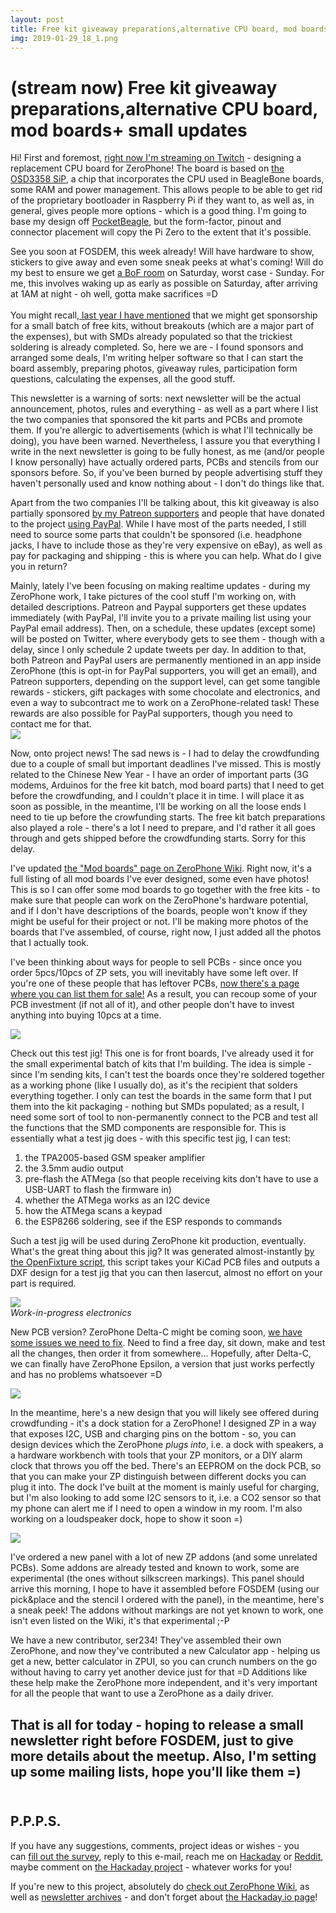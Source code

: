 ```yaml
---
layout: post
title: Free kit giveaway preparations,alternative CPU board, mod boards+ small updates
img: 2019-01-29_18_1.png 
---
```


# (stream now) Free kit giveaway preparations,alternative CPU board, mod boards+ small updates

   
 Hi! First and foremost, [right now I'm streaming on Twitch](https://www.twitch.tv/crimier) - designing a replacement CPU board for ZeroPhone! The board is based on [the OSD3358 SiP](https://octavosystems.com/octavo_products/osd335x/), a chip that incorporates the CPU used in BeagleBone boards, some RAM and power management. This allows people to be able to get rid of the proprietary bootloader in Raspberry Pi if they want to, as well as, in general, gives people more options - which is a good thing. I'm going to base my design off [PocketBeagle](https://beagleboard.org/pocket), but the form-factor, pinout and connector placement will copy the Pi Zero to the extent that it's possible.  
   
 See you soon at FOSDEM, this week already! Will have hardware to show, stickers to give away and even some sneak peeks at what's coming! Will do my best to ensure we get [a BoF room](https://archive.fosdem.org/2015/news/2015-01-30-bof-announce/) on Saturday, worst case - Sunday. For me, this involves waking up as early as possible on Saturday, after arriving at 1AM at night - oh well, gotta make sacrifices =D  
     
 You might recall,[ last year I have mentioned](https://zerophone.github.io/newsletter/ZeroPhone-Weekly-No.-14/) that we might get sponsorship for a small batch of free kits, without breakouts (which are a major part of the expenses), but with SMDs already populated so that the trickiest soldering is already completed. So, here we are - I found sponsors and arranged some deals, I'm writing helper software so that I can start the board assembly, preparing photos, giveaway rules, participation form questions, calculating the expenses, all the good stuff.  
   
 This newsletter is a warning of sorts: next newsletter will be the actual announcement, photos, rules and everything - as well as a part where I list the two companies that sponsored the kit parts and PCBs and promote them. If you're allergic to advertisements (which is what I'll technically be doing), you have been warned. Nevertheless, I assure you that everything I write in the next newsletter is going to be fully honest, as me (and/or people I know personally) have actually ordered parts, PCBs and stencils from our sponsors before. So, if you've been burned by people advertising stuff they haven't personally used and know nothing about - I don't do things like that.  
   
 Apart from the two companies I'll be talking about, this kit giveaway is also partially sponsored [by my Patreon supporters](https://patreon.com/zerophone) and people that have donated to the project [using PayPal](https://www.paypal.me/TheZeroPhone). While I have most of the parts needed, I still need to source some parts that couldn't be sponsored (i.e. headphone jacks, I have to include those as they're very expensive on eBay), as well as pay for packaging and shipping - this is where you can help. What do I give you in return?  
   
 Mainly, lately I've been focusing on making realtime updates - during my ZeroPhone work, I take pictures of the cool stuff I'm working on, with detailed descriptions. Patreon and Paypal supporters get these updates immediately (with PayPal, I'll invite you to a private mailing list using your PayPal email address). Then, on a schedule, these updates (except some) will be posted on Twitter, where everybody gets to see them - though with a delay, since I only schedule 2 update tweets per day. In addition to that, both Patreon and PayPal users are permanently mentioned in an app inside ZeroPhone (this is opt-in for PayPal supporters, you will get an email), and Patreon supporters, depending on the support level, can get some tangible rewards - stickers, gift packages with some chocolate and electronics, and even a way to subcontract me to work on a ZeroPhone-related task! These rewards are also possible for PayPal supporters, though you need to contact me for that.   
 ![](../images/2019-01-29_18_2.png)  
   
 Now, onto project news! The sad news is - I had to delay the crowdfunding due to a couple of small but important deadlines I've missed. This is mostly related to the Chinese New Year - I have an order of important parts (3G modems, Arduinos for the free kit batch, mod board parts) that I need to get before the crowdfunding, and I couldn't place it in time. I will place it as soon as possible, in the meantime, I'll be working on all the loose ends I need to tie up before the crowfunding starts. The free kit batch preparations also played a role - there's a lot I need to prepare, and I'd rather it all goes through and gets shipped before the crowdfunding starts. Sorry for this delay.  
   
 I've updated [the "Mod boards" page on ZeroPhone Wiki](https://wiki.zerophone.org/index.php/Mod_boards). Right now, it's a full listing of all mod boards I've ever designed, some even have photos! This is so I can offer some mod boards to go together with the free kits - to make sure that people can work on the ZeroPhone's hardware potential, and if I don't have descriptions of the boards, people won't know if they might be useful for their project or not. I'll be making more photos of the boards that I've assembled, of course, right now, I just added all the photos that I actually took.  
   
 I've been thinking about ways for people to sell PCBs - since once you order 5pcs/10pcs of ZP sets, you will inevitably have some left over. If you're one of these people that has leftover PCBs, [now there's a page where you can list them for sale!](https://wiki.zerophone.org/index.php/Selling_PCBs) As a result, you can recoup some of your PCB investment (if not all of it), and other people don't have to invest anything into buying 10pcs at a time.  
   
 ![](../images/2019-01-29_18_3.jpg)  
   
 Check out this test jig! This one is for front boards, I've already used it for the small experimental batch of kits that I'm building. The idea is simple - since I'm sending kits, I can't test the boards once they're soldered together as a working phone (like I usually do), as it's the recipient that solders everything together. I only can test the boards in the same form that I put them into the kit packaging - nothing but SMDs populated; as a result, I need some sort of tool to non-permanently connect to the PCB and test all the functions that the SMD components are responsible for. This is essentially what a test jig does - with this specific test jig, I can test:  
   
 1) the TPA2005-based GSM speaker amplifier  
 2) the 3.5mm audio output  
 3) pre-flash the ATMega (so that people receiving kits don't have to use a USB-UART to flash the firmware in)  
 4) whether the ATMega works as an I2C device  
 5) how the ATMega scans a keypad  
 6) the ESP8266 soldering, see if the ESP responds to commands  
   
 Such a test jig will be used during ZeroPhone kit production, eventually. What's the great thing about this jig? It was generated almost-instantly [by the OpenFixture script](https://tinylabs.io/openfixture/), this script takes your KiCad PCB files and outputs a DXF design for a test jig that you can then lasercut, almost no effort on your part is required.  
   
 ![](../images/2019-01-29_18_4.jpg)  
 *Work-in-progress electronics*  
   
 New PCB version? ZeroPhone Delta-C might be coming soon, [we have some issues we need to fix](https://github.com/ZeroPhone/ZeroPhone-PCBs/projects/1). Need to find a free day, sit down, make and test all the changes, then order it from somewhere... Hopefully, after Delta-C, we can finally have ZeroPhone Epsilon, a version that just works perfectly and has no problems whatsoever =D  
   
 ![](../images/2019-01-29_18_5.png)  
   
 In the meantime, here's a new design that you will likely see offered during crowdfunding - it's a dock station for a ZeroPhone! I designed ZP in a way that exposes I2C, USB and charging pins on the bottom - so, you can design devices which the ZeroPhone *plugs into*, i.e. a dock with speakers, a a hardware workbench with tools that your ZP monitors, or a DIY alarm clock that throws you off the bed. There's an EEPROM on the dock PCB, so that you can make your ZP distinguish between different docks you can plug it into. The dock I've built at the moment is mainly useful for charging, but I'm also looking to add some I2C sensors to it, i.e. a CO2 sensor so that my phone can alert me if I need to open a window in my room. I'm also working on a loudspeaker dock, hope to show it soon =)  
   
 ![](../images/2019-01-29_18_6.png)  
   
 I've ordered a new panel with a lot of new ZP addons (and some unrelated PCBs). Some addons are already tested and known to work, some are experimental (the ones without silkscreen markings). This panel should arrive this morning, I hope to have it assembled before FOSDEM (using our pick&place and the stencil I ordered with the panel), in the meantime, here's a sneak peek! The addons without markings are not yet known to work, one isn't even listed on the Wiki, it's that experimental ;-P  
   
 We have a new contributor, ser234! They've assembled their own ZeroPhone, and now they've contributed a new Calculator app - helping us get a new, better calculator in ZPUI, so you can crunch numbers on the go without having to carry yet another device just for that =D Additions like these help make the ZeroPhone more independent, and it's very important for all the people that want to use a ZeroPhone as a daily driver.  
   
 That is all for today - hoping to release a small newsletter right before FOSDEM, just to give more details about the meetup. Also, I'm setting up some mailing lists, hope you'll like them =)  
   
---

## P.P.P.S.

 If you have any suggestions, comments, project ideas or wishes - you can [fill out the survey](https://zerophone.github.io/newsletter/survey/), reply to this e-mail, reach me on [Hackaday](https://hackaday.io/CRImier) or [Reddit](https://www.reddit.com/user/CRImier), maybe comment on [the Hackaday project](https://hackaday.io/project/19035) - whatever works for you!  
   
 If you're new to this project, absolutely do [check out ZeroPhone Wiki](http://wiki.zerophone.org), as well as [newsletter archives](https://zerophone.github.io/newsletter/) - and don't forget about [the Hackaday.io page](https://hackaday.io/project/19035)!

  
